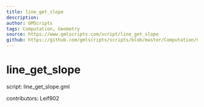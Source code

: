 ```yaml
---
title: line_get_slope
description: 
author: GMScripts
tags: Computation, Geometry
source: https://www.gmlscripts.com/script/line_get_slope
github: https://github.com/gmlscripts/scripts/blob/master/Computation/Geometry/line_get_slope.gml
---
```


line_get_slope
==============

script: line_get_slope.gml

contributors: Leif902
